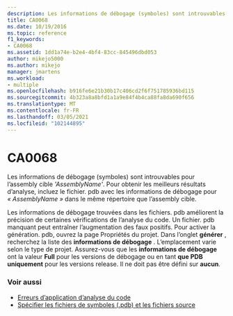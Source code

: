 ```yaml
---
description: Les informations de débogage (symboles) sont introuvables pour l’assembly cible’AssemblyName'.
title: CA0068
ms.date: 10/19/2016
ms.topic: reference
f1_keywords:
- CA0068
ms.assetid: 1dd1a74e-b2e4-4bf4-83cc-845496dbd053
author: mikejo5000
ms.author: mikejo
manager: jmartens
ms.workload:
- multiple
ms.openlocfilehash: b916fe6e21b30b17c406cd2f6f751785936bd115
ms.sourcegitcommit: 4b323a8a8bfd1a1a9e84f4b4ca88fa8da690f656
ms.translationtype: MT
ms.contentlocale: fr-FR
ms.lasthandoff: 03/05/2021
ms.locfileid: "102144895"
---
```

# <a name="ca0068"></a>CA0068

Les informations de débogage (symboles) sont introuvables pour l’assembly cible *'AssemblyName'*. Pour obtenir les meilleurs résultats d’analyse, incluez le fichier. pdb avec les informations de débogage pour *« AssemblyName »* dans le même répertoire que l’assembly cible.

Les informations de débogage trouvées dans les fichiers. pdb améliorent la précision de certaines vérifications de l’analyse du code. Un fichier. pdb manquant peut entraîner l’augmentation des faux positifs. Pour activer la génération. pdb, ouvrez la page Propriétés du projet. Dans l’onglet **générer** , recherchez la liste des **informations de débogage** . L’emplacement varie selon le type de projet. Assurez-vous que les **informations de débogage** ont la valeur **Full** pour les versions de débogage ou en tant  **que PDB uniquement** pour les versions release. Il ne doit pas être défini sur **aucun**.

### <a name="see-also"></a>Voir aussi

- [Erreurs d’application d’analyse du code](../code-quality/code-analysis-application-errors.md)
- [Spécifier les fichiers de symboles (.pdb) et les fichiers source](../debugger/specify-symbol-dot-pdb-and-source-files-in-the-visual-studio-debugger.md)
